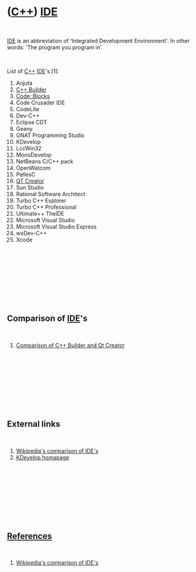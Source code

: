 
 

 

 

 

 

([C++](Cpp.md)) [IDE](CppIde.md)
==================================

 

[IDE](CppIde.md) is an abbreviation of 'Integrated Development
Environment'. In other words: 'The program you program in'.

 

List of [C++](Cpp.md) [IDE](CppIde.md)'s \[1\]:

1.  Anjuta
2.  [C++ Builder](CppBuilder.md)
3.  [Code::Blocks](CppCodeBlocks.md)
4.  Code Crusader IDE
5.  CodeLite
6.  Dev-C++
7.  Eclipse CDT
8.  Geany
9.  GNAT Programming Studio
10. KDevelop
11. LccWin32
12. MonoDevelop
13. NetBeans C/C++ pack
14. OpenWatcom
15. PellesC
16. [QT Creator](CppQtCreator.md)
17. Sun Studio
18. Rational Software Architect
19. Turbo C++ Explorer
20. Turbo C++ Professional
21. Ultimate++ TheIDE
22. Microsoft Visual Studio
23. Microsoft Visual Studio Express
24. wxDev-C++
25. Xcode

 

 

 

 

 

Comparison of [IDE](CppIde.md)'s
---------------------------------

 

1.  [Comparison of C++ Builder and Qt
    Creator](CppCompareCppBuilderAndQtCreator.md)

 

 

 

 

 

External links
--------------

 

1.  [Wikipedia's comparison of
    IDE's](http://en.wikipedia.org/wiki/Comparison_of_integrated_development_environments#C.2FC.2B.2B)
2.  [KDevelop homapage](http://www.kdevelop.org)

 

 

 

 

 

[References](CppReferences.md)
-------------------------------

 

1.  [Wikipedia's comparison of
    IDE's](http://en.wikipedia.org/wiki/Comparison_of_integrated_development_environments#C.2FC.2B.2B)

 

 

 

 

 

 

